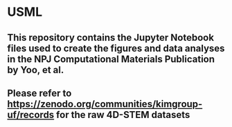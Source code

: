 # USML

## This repository contains the Jupyter Notebook files used to create the figures and data analyses in the NPJ Computational Materials Publication by Yoo, et al.
## Please refer to https://zenodo.org/communities/kimgroup-uf/records for the raw 4D-STEM datasets 
